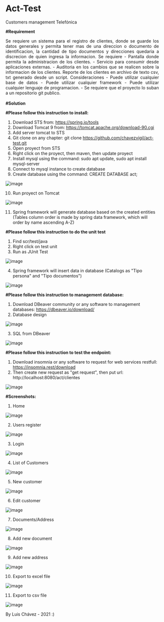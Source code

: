 # Act-Test
Customers management Telefónica

<b>#Requirement</b>
<div style="text-align: justify;text-justify: inter-word;">
Se requiere un sistema para el registro de clientes, donde se guarde los datos generales y permita tener mas de una direccion o documento de identificacion, la cantidad de tipo documentos y direcciones quedaria a discrecion de quien ingresa la informacion. Se requiere - Pantalla donde permita la administracion de los clientes. - Servicio para consumir desde aplicaciones externas. - Auditoria en los cambios que se realicen sobre la informacion de los clientes. Reporte de los clientes en archivo de texto csv, txt generado desde un script. Consideraciones - Puede utilizar cualquier base de datos - Puede utilizar cualquier framework - Puede utilizar cualquier lenguaje de programacion. - Se requiere que el proyecto lo suban a un repositorio git publico.</div>

<br/>
<b>#Solution </b>
<br/>

<b>#Please follow this instruction to install:</b>

1. Download STS from: https://spring.io/tools
2. Download Tomcat 9 from: https://tomcat.apache.org/download-90.cgi 
3. Add server tomcat to STS
4. Git clone on any chapter: git clone https://github.com/chavezvigil/act-test.git 
5. Open proyect from STS
6. Right click on the proyect, then maven, then update proyect
7. Install mysql using the command: sudo apt update, sudo apt install mysql-server
8. Connect to mysql instance to create database
9. Create database using the command: CREATE DATABASE act;

![image](https://user-images.githubusercontent.com/2258381/146981348-54015375-5969-49ee-980b-62ef0d4bf795.png)

10. Run proyect on Tomcat

![image](https://user-images.githubusercontent.com/2258381/146980100-d5696389-e8b5-4d58-b00b-0d4ff7522276.png)

11. Spring framework will generate database based on the created entities (Tables column order is made by spring data framework, which will order by name ascending A-Z)

<b>#Please follow this instruction to do the unit test</b>

1. Find scr/test/java
2. Right click on test unit
3. Run as JUnit Test

![image](https://user-images.githubusercontent.com/2258381/146981812-f006874f-332b-4374-a751-a23f71a18c51.png)

4. Spring framework will insert data in database (Catalogs as "Tipo persona" and "Tipo documentos")

![image](https://user-images.githubusercontent.com/2258381/146685553-264ecdaf-c1c1-4fda-8a7b-a950da42b5c6.png)

<b>#Please follow this instruction to management database:</b>

1. Download DBeaver community or any software to management databases: https://dbeaver.io/download/
2. Database design

![image](https://user-images.githubusercontent.com/2258381/146981086-c249a27d-f6fb-4477-b971-a9c848935d13.png)

3. SQL from DBeaver

![image](https://user-images.githubusercontent.com/2258381/146680912-2f80d9ce-ef96-4501-81cd-ce8f6501e8af.png)

<b>#Please follow this instruction to test the endpoint:</b>

1. Download insomnia or any software to request for web services restfull: https://insomnia.rest/download
2. Then create new request as "get request", then put url: http://localhost:8080/act/clientes

![image](https://user-images.githubusercontent.com/2258381/146801475-3ca3338d-deb7-4a70-9945-c02a5d9cfdaa.png)

<b>#Screenshots:</b>

1. Home

![image](https://user-images.githubusercontent.com/2258381/146983097-f151d2e6-5bd3-4cc7-bbdd-93bef4ca6a49.png)

2. Users register

![image](https://user-images.githubusercontent.com/2258381/147008668-54969ce8-8e19-488e-a184-e76ba3f992bf.png)

3. Login

![image](https://user-images.githubusercontent.com/2258381/146983324-d28beda4-4fd3-43c2-aca5-ef3211937f10.png)

4. List of Customers

![image](https://user-images.githubusercontent.com/2258381/147008732-84627e12-b593-4285-81ec-71901936bf95.png)

5. New customer

![image](https://user-images.githubusercontent.com/2258381/146983980-575173cb-17b2-4b5b-a899-5e9e7490b611.png)

6. Edit customer

![image](https://user-images.githubusercontent.com/2258381/147008797-eb62c7a3-a7f4-46e3-b1dc-8f70a5950554.png)

7. Documents/Address

![image](https://user-images.githubusercontent.com/2258381/146983770-03d1dc78-573d-4318-a62c-636bce2fc483.png)

8. Add new document

![image](https://user-images.githubusercontent.com/2258381/146983812-3b798a3e-6b33-44d6-aaa7-37042086a660.png)

9. Add new address

![image](https://user-images.githubusercontent.com/2258381/146997470-836ac52d-a6e4-41e9-a85f-3d25318ff90c.png)

10. Export to excel file

![image](https://user-images.githubusercontent.com/2258381/146984251-0a39ef4e-1373-4fca-8a8e-22a759fbfe8a.png)

11. Export to csv file

![image](https://user-images.githubusercontent.com/2258381/146984301-22c9d972-c3d2-405d-b30f-0e4e2f2ac421.png)


By Luis Chávez - 2021 :) 




